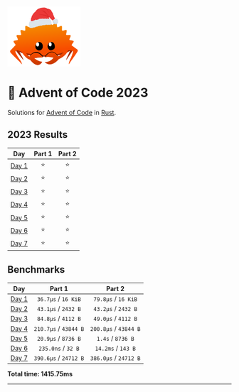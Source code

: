 <img src="./.assets/christmas_ferris.png" width="164" alt="ferris">

# 🎄 Advent of Code 2023

Solutions for [Advent of Code](https://adventofcode.com/) in [Rust](https://www.rust-lang.org/).

<!--- advent_readme_stars table --->
## 2023 Results

| Day | Part 1 | Part 2 |
| :---: | :---: | :---: |
| [Day 1](https://adventofcode.com/2023/day/1) | ⭐ | ⭐ |
| [Day 2](https://adventofcode.com/2023/day/2) | ⭐ | ⭐ |
| [Day 3](https://adventofcode.com/2023/day/3) | ⭐ | ⭐ |
| [Day 4](https://adventofcode.com/2023/day/4) | ⭐ | ⭐ |
| [Day 5](https://adventofcode.com/2023/day/5) | ⭐ | ⭐ |
| [Day 6](https://adventofcode.com/2023/day/6) | ⭐ | ⭐ |
| [Day 7](https://adventofcode.com/2023/day/7) | ⭐ | ⭐ |
<!--- advent_readme_stars table --->

<!--- benchmarking table --->
## Benchmarks

| Day | Part 1 | Part 2 |
| :---: | :---: | :---:  |
| [Day 1](./src/bin/01.rs) | `36.7µs` / `16 KiB` | `79.8µs` / `16 KiB` |
| [Day 2](./src/bin/02.rs) | `43.1µs` / `2432 B` | `43.2µs` / `2432 B` |
| [Day 3](./src/bin/03.rs) | `84.8µs` / `4112 B` | `49.0µs` / `4112 B` |
| [Day 4](./src/bin/04.rs) | `210.7µs` / `43844 B` | `200.8µs` / `43844 B` |
| [Day 5](./src/bin/05.rs) | `20.9µs` / `8736 B` | `1.4s` / `8736 B` |
| [Day 6](./src/bin/06.rs) | `235.0ns` / `32 B` | `14.2ms` / `143 B` |
| [Day 7](./src/bin/07.rs) | `390.6µs` / `24712 B` | `386.0µs` / `24712 B` |

**Total time: 1415.75ms**

<!--- benchmarking table --->

---

